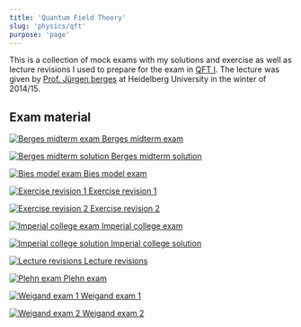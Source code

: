 ```yaml
---
title: 'Quantum Field Theory'
slug: 'physics/qft'
purpose: 'page'
---
```


This is a collection of mock exams with my solutions and exercise as well as lecture revisions I used to prepare for the exam in [QFT I](pdfs/http://www.thphys.uni-heidelberg.de/~berges/teaching.htm). The lecture was given by [Prof. Jürgen berges](pdfs/http://www.thphys.uni-heidelberg.de/~berges/people.htm) at Heidelberg University in the winter of 2014/15.

## Exam material

<div class="grid">

[![Berges midterm exam](thumbnails/berges-midterm-exam.png) Berges midterm exam](pdfs/berges-midterm-exam.pdf)

[![Berges midterm solution](thumbnails/berges-midterm-solution.png) Berges midterm solution](pdfs/berges-midterm-solution.pdf)

[![Bies model exam](thumbnails/bies-model-exam.png) Bies model exam](pdfs/bies-model-exam.pdf)

[![Exercise revision 1](thumbnails/exercise-revision-1.png) Exercise revision 1](pdfs/exercise-revision-1.pdf)

[![Exercise revision 2](thumbnails/exercise-revision-2.png) Exercise revision 2](pdfs/exercise-revision-2.pdf)

[![Imperial college exam](thumbnails/imperial-college-exam.png) Imperial college exam](pdfs/imperial-college-exam.pdf)

[![Imperial college solution](thumbnails/imperial-college-solution.png) Imperial college solution](pdfs/imperial-college-solution.pdf)

[![Lecture revisions](thumbnails/lecture-revisions.png) Lecture revisions](pdfs/lecture-revisions.pdf)

[![Plehn exam](thumbnails/plehn-exam.png) Plehn exam](pdfs/plehn-exam.pdf)

[![Weigand exam 1](thumbnails/weigand-exam-1.png) Weigand exam 1](pdfs/weigand-exam-1.pdf)

[![Weigand exam 2](thumbnails/weigand-exam-2.png) Weigand exam 2](pdfs/weigand-exam-2.pdf)

</div>

